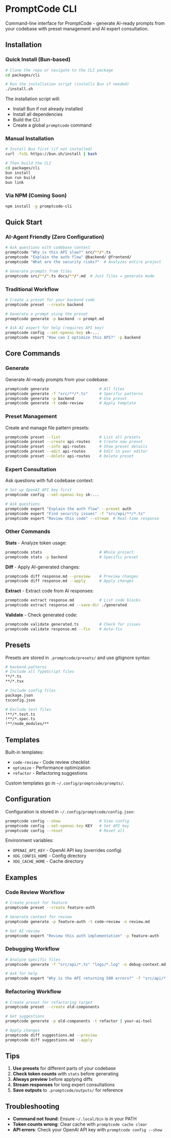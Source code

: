 # PromptCode CLI

Command-line interface for PromptCode - generate AI-ready prompts from your codebase with preset management and AI expert consultation.

## Installation

### Quick Install (Bun-based)
```bash
# Clone the repo or navigate to the CLI package
cd packages/cli

# Run the installation script (installs Bun if needed)
./install.sh
```

The installation script will:
- Install Bun if not already installed
- Install all dependencies
- Build the CLI
- Create a global `promptcode` command

### Manual Installation
```bash
# Install Bun first (if not installed)
curl -fsSL https://bun.sh/install | bash

# Then build the CLI
cd packages/cli
bun install
bun run build
bun link
```

### Via NPM (Coming Soon)
```bash
npm install -g promptcode-cli
```

## Quick Start

### AI-Agent Friendly (Zero Configuration)
```bash
# Ask questions with codebase context
promptcode "Why is this API slow?" src/**/*.ts
promptcode "Explain the auth flow" @backend/ @frontend/
promptcode "What are the security risks?"  # Analyzes entire project

# Generate prompts from files
promptcode src/**/*.ts docs/**/*.md  # Just files = generate mode
```

### Traditional Workflow
```bash
# Create a preset for your backend code
promptcode preset --create backend

# Generate a prompt using the preset
promptcode generate -p backend -o prompt.md

# Ask AI expert for help (requires API key)
promptcode config --set-openai-key sk-...
promptcode expert "How can I optimize this API?" -p backend
```

## Core Commands

### Generate
Generate AI-ready prompts from your codebase:
```bash
promptcode generate                      # All files
promptcode generate -f "src/**/*.ts"     # Specific patterns
promptcode generate -p backend           # Use preset
promptcode generate -t code-review       # Apply template
```

### Preset Management
Create and manage file pattern presets:
```bash
promptcode preset --list                 # List all presets
promptcode preset --create api-routes    # Create new preset
promptcode preset --info api-routes      # Show preset details
promptcode preset --edit api-routes      # Edit in your editor
promptcode preset --delete api-routes    # Delete preset
```

### Expert Consultation
Ask questions with full codebase context:
```bash
# Set up OpenAI API key first
promptcode config --set-openai-key sk-...

# Ask questions
promptcode expert "Explain the auth flow" --preset auth
promptcode expert "Find security issues" -f "src/api/**/*.ts"
promptcode expert "Review this code" --stream  # Real-time response
```

### Other Commands

**Stats** - Analyze token usage:
```bash
promptcode stats                         # Whole project
promptcode stats -p backend              # Specific preset
```

**Diff** - Apply AI-generated changes:
```bash
promptcode diff response.md --preview    # Preview changes
promptcode diff response.md --apply      # Apply changes
```

**Extract** - Extract code from AI responses:
```bash
promptcode extract response.md           # List code blocks
promptcode extract response.md --save-dir ./generated
```

**Validate** - Check generated code:
```bash
promptcode validate generated.ts         # Check for issues
promptcode validate response.md --fix    # Auto-fix
```

## Presets

Presets are stored in `.promptcode/presets/` and use gitignore syntax:

```bash
# backend.patterns
# Include all TypeScript files
**/*.ts
**/*.tsx

# Include config files
package.json
tsconfig.json

# Exclude test files
!**/*.test.ts
!**/*.spec.ts
!**/node_modules/**
```

## Templates

Built-in templates:
- `code-review` - Code review checklist
- `optimize` - Performance optimization
- `refactor` - Refactoring suggestions

Custom templates go in `~/.config/promptcode/prompts/`.

## Configuration

Configuration is stored in `~/.config/promptcode/config.json`:

```bash
promptcode config --show                 # View config
promptcode config --set-openai-key KEY   # Set API key
promptcode config --reset                # Reset all
```

Environment variables:
- `OPENAI_API_KEY` - OpenAI API key (overrides config)
- `XDG_CONFIG_HOME` - Config directory
- `XDG_CACHE_HOME` - Cache directory

## Examples

### Code Review Workflow
```bash
# Create preset for feature
promptcode preset --create feature-auth

# Generate context for review
promptcode generate -p feature-auth -t code-review -o review.md

# Get AI review
promptcode expert "Review this auth implementation" -p feature-auth
```

### Debugging Workflow
```bash
# Analyze specific files
promptcode generate -f "src/api/*.ts" "logs/*.log" -o debug-context.md

# Ask for help
promptcode expert "Why is the API returning 500 errors?" -f "src/api/*.ts"
```

### Refactoring Workflow
```bash
# Create preset for refactoring target
promptcode preset --create old-components

# Get suggestions
promptcode generate -p old-components -t refactor | your-ai-tool

# Apply changes
promptcode diff suggestions.md --preview
promptcode diff suggestions.md --apply
```

## Tips

1. **Use presets** for different parts of your codebase
2. **Check token counts** with `stats` before generating
3. **Always preview** before applying diffs
4. **Stream responses** for long expert consultations
5. **Save outputs** to `.promptcode/outputs/` for reference

## Troubleshooting

- **Command not found**: Ensure `~/.local/bin` is in your PATH
- **Token counts wrong**: Clear cache with `promptcode cache clear`
- **API errors**: Check your OpenAI API key with `promptcode config --show`